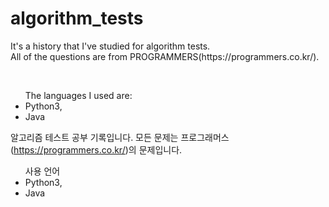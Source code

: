 # algorithm_tests
<p>It's a history that I've studied for algorithm tests.</br>
All of the questions are from PROGRAMMERS(https://programmers.co.kr/).</p>
</br>
<ul>The languages I used are:
<li>Python3,</li>
<li>Java</li>
</ul>

알고리즘 테스트 공부 기록입니다.
모든 문제는 프로그래머스(https://programmers.co.kr/)의 문제입니다.

<ul>사용 언어
<li>Python3,</li>
<li>Java</li>
</ul>
